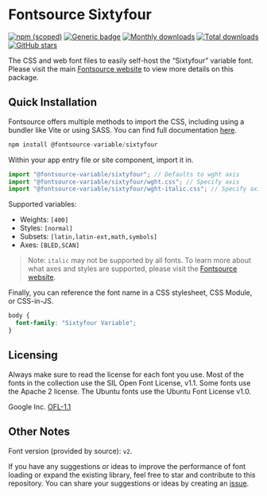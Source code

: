 # Fontsource Sixtyfour

[![npm (scoped)](https://img.shields.io/npm/v/@fontsource-variable/sixtyfour?color=brightgreen)](https://www.npmjs.com/package/@fontsource-variable/sixtyfour) [![Generic badge](https://img.shields.io/badge/fontsource-passing-brightgreen)](https://github.com/fontsource/fontsource) [![Monthly downloads](https://badgen.net/npm/dm/@fontsource-variable/sixtyfour)](https://github.com/fontsource/fontsource) [![Total downloads](https://badgen.net/npm/dt/@fontsource-variable/sixtyfour)](https://github.com/fontsource/fontsource) [![GitHub stars](https://img.shields.io/github/stars/fontsource/fontsource.svg?style=social&label=Star)](https://github.com/fontsource/fontsource/stargazers)

The CSS and web font files to easily self-host the “Sixtyfour” variable font. Please visit the main [Fontsource website](https://fontsource.org/fonts/sixtyfour) to view more details on this package.

## Quick Installation

Fontsource offers multiple methods to import the CSS, including using a bundler like Vite or using SASS. You can find full documentation [here](https://fontsource.org/docs/getting-started/introduction).

```javascript
npm install @fontsource-variable/sixtyfour
```

Within your app entry file or site component, import it in.

```javascript
import "@fontsource-variable/sixtyfour"; // Defaults to wght axis
import "@fontsource-variable/sixtyfour/wght.css"; // Specify axis
import "@fontsource-variable/sixtyfour/wght-italic.css"; // Specify axis and style
```

Supported variables:
- Weights: `[400]`
- Styles: `[normal]`
- Subsets: `[latin,latin-ext,math,symbols]`
- Axes: `[BLED,SCAN]`

> Note: `italic` may not be supported by all fonts. To learn more about what axes and styles are supported, please visit the [Fontsource website](https://fontsource.org/fonts/sixtyfour).

Finally, you can reference the font name in a CSS stylesheet, CSS Module, or CSS-in-JS.

```css
body {
  font-family: "Sixtyfour Variable";
}
```

## Licensing
Always make sure to read the license for each font you use. Most of the fonts in the collection use the SIL Open Font License, v1.1. Some fonts use the Apache 2 license. The Ubuntu fonts use the Ubuntu Font License v1.0.

Google Inc.
[OFL-1.1](http://scripts.sil.org/OFL)

## Other Notes
Font version (provided by source): `v2`.

If you have any suggestions or ideas to improve the performance of font loading or expand the existing library, feel free to star and contribute to this repository. You can share your suggestions or ideas by creating an [issue](https://github.com/fontsource/fontsource/issues).